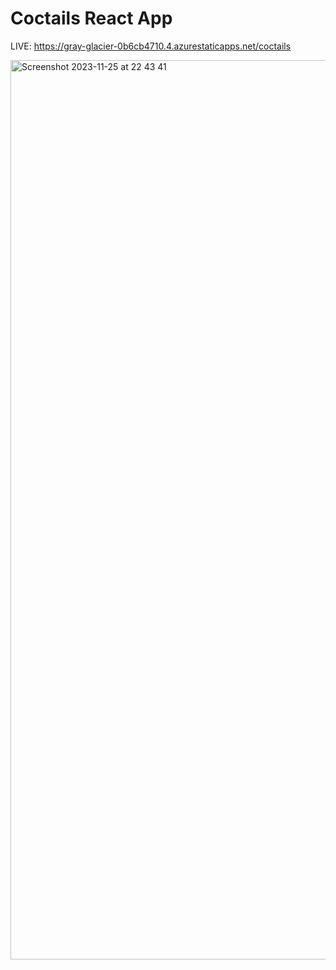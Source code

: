 # Coctails React App

LIVE: https://gray-glacier-0b6cb4710.4.azurestaticapps.net/coctails


<img width="1439" alt="Screenshot 2023-11-25 at 22 43 41" src="https://github.com/ohorodnichuk17/Coctails/assets/101930820/d887d690-93af-4a12-a86e-a851629011ff">
